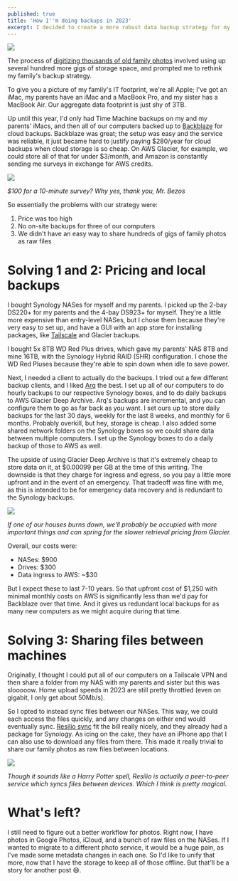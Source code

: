 ```yaml
---
published: true
title: 'How I''m doing backups in 2023'
excerpt: I decided to create a more robust data backup strategy for my family in early 2023. Here's what I put into place.
---
```

![]({{site.cdn_path}}/2023/03/01/backups.png)

The process of [digitizing thousands of old family photos](/2023/01/02/how-to-digitize-old-photos/) involved using up several hundred more gigs of storage space, and prompted me to rethink my family's backup strategy.

To give you a picture of my family's IT footprint, we're all Apple; I've got an iMac, my parents have an iMac and a MacBook Pro, and my sister has a MacBook Air. Our aggregate data footprint is just shy of 3TB. 

Up until this year, I'd only had Time Machine backups on my and my parents' iMacs, and then all of our computers backed up to [Backblaze](https://www.backblaze.com/) for cloud backups. Backblaze was great; the setup was easy and the service was reliable, it just became hard to justify paying $280/year for cloud backups when cloud storage is so cheap. On AWS Glacier, for example, we could store all of that for under $3/month, and Amazon is constantly sending me surveys in exchange for AWS credits.

![]({{site.cdn_path}}/2023/03/01/aws_credits.png)

_$100 for a 10-minute survey? Why yes, thank you, Mr. Bezos_

So essentially the problems with our strategy were:
1. Price was too high
2. No on-site backups for three of our computers
3. We didn't have an easy way to share hundreds of gigs of family photos as raw files


# Solving 1 and 2: Pricing and local backups

I bought Synology NASes for myself and my parents. I picked up the 2-bay DS220+ for my parents and the 4-bay DS923+ for myself. They're a little more expensive than entry-level NASes, but I chose them because they're very easy to set up, and have a GUI with an app store for installing packages, like [Tailscale](https://tailscale.com/) and Glacier backups.


I bought 5x 8TB WD Red Plus drives, which gave my parents' NAS 8TB and mine 16TB, with the Synology Hybrid RAID (SHR) configuration. I chose the WD Red Pluses because they're able to spin down when idle to save power.

Next, I needed a client to actually do the backups. I tried out a few different backup clients, and I liked [Arq](https://www.arqbackup.com/) the best. I set up all of our computers to do hourly backups to our respective Synology boxes, and to do daily backups to AWS Glacier Deep Archive. Arq's backups are incremental, and you can configure them to go as far back as you want. I set ours up to store daily backups for the last 30 days, weekly for the last 8 weeks, and monthly for 6 months. Probably overkill, but hey, storage is cheap. I also added some shared network folders on the Synology boxes so we could share data between multiple computers. I set up the Synology boxes to do a daily backup of those to AWS as well.

The upside of using Glacier Deep Archive is that it's extremely cheap to store data on it, at $0.00099 per GB at the time of this writing. The downside is that they charge for ingress and egress, so you pay a little more upfront and in the event of an emergency. That tradeoff was fine with me, as this is intended to be for emergency data recovery and is redundant to the Synology backups. 

![]({{site.cdn_path}}/2023/03/01/glacier_retrieval.png)

_If one of our houses burns down, we'll probably be occupied with more important things and can spring for the slower retrieval pricing from Glacier._

Overall, our costs were:
* NASes: $900
* Drives: $300
* Data ingress to AWS: ~$30

But I expect these to last 7-10 years. So that upfront cost of $1,250 with minimal monthly costs on AWS is significantly less than we'd pay for Backblaze over that time. And it gives us redundant local backups for as many new computers as we might acquire during that time.

# Solving 3: Sharing files between machines

Originally, I thought I could put all of our computers on a Tailscale VPN and then share a folder from my NAS with my parents and sister but this was slooooow. Home upload speeds in 2023 are still pretty throttled (even on gigabit, I only get about 50Mb/s). 

So I opted to instead sync files between our NASes. This way, we could each access the files quickly, and any changes on either end would eventually sync. [Resilio sync](https://www.resilio.com/) fit the bill really nicely, and they already had a package for Synology. As icing on the cake, they have an iPhone app that I can also use to download any files from there. This made it really trivial to share our family photos as raw files between locations.

![]({{site.cdn_path}}/2023/03/01/harry-potter-spell.jpeg)

_Though it sounds like a Harry Potter spell, Resilio is actually a peer-to-peer service which syncs files between devices. Which I think is pretty magical._

# What's left?

I still need to figure out a better workflow for photos. Right now, I have photos in Google Photos, iCloud, and a bunch of raw files on the NASes. If I wanted to migrate to a different photo service, it would be a huge pain, as I've made some metadata changes in each one. So I'd like to unify that more, now that I have the storage to keep all of those offline. But that'll be a story for another post 😄️.
